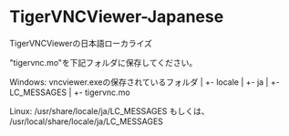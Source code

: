 # TigerVNCViewer-Japanese
TigerVNCViewerの日本語ローカライズ


"tigervnc.mo"を下記フォルダに保存してください。

Windows:
   vncviewer.exeの保存されているフォルダ
       |
       +- locale
            |
            +- ja
                |
                +- LC_MESSAGES
                      |
                      +- tigervnc.mo

Linux:
   /usr/share/locale/ja/LC_MESSAGES もしくは、
   /usr/local/share/locale/ja/LC_MESSAGES

